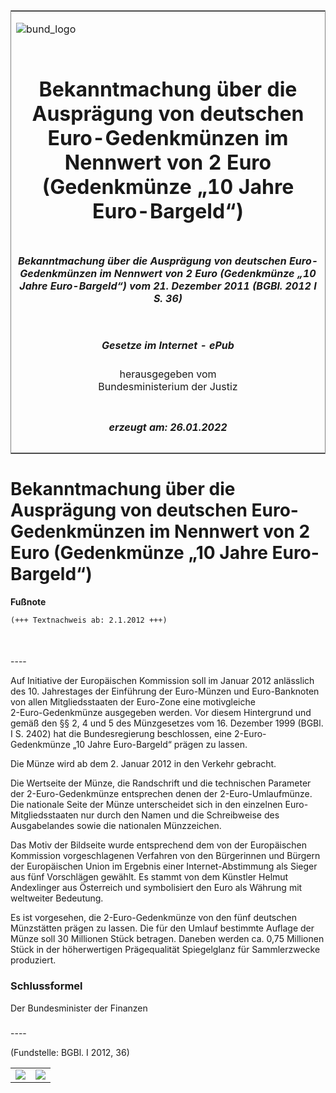 <span id="DECKBLATT.html"></span>

<table border="0" frame="border" width="100%">

<tr valign="top">

<td align="left">

![bund\_logo](BfJ_2021_Web_de_de.gif)

</td>

<td align="right">

 

</td>

</tr>

<tr align="center" valign="middle">

<td colspan="2">

# Bekanntmachung über die Ausprägung von deutschen Euro-Gedenkmünzen im Nennwert von 2 Euro (Gedenkmünze „10 Jahre Euro-Bargeld“)

</td>

</tr>

<tr align="center" valign="middle">

<td colspan="2">

##### Bekanntmachung über die Ausprägung von deutschen Euro-Gedenkmünzen im Nennwert von 2 Euro (Gedenkmünze „10 Jahre Euro-Bargeld“) vom 21. Dezember 2011 (BGBl. 2012 I S. 36)

</td>

</tr>

<tr align="center" valign="middle">

<td colspan="2">

  
  

##### Gesetze im Internet - ePub  
  
herausgegeben vom  
Bundesministerium der Justiz

</td>

</tr>

<tr align="center" valign="bottom">

<td colspan="2">

  
  

##### erzeugt am: 26.01.2022

</td>

</tr>

</table>

<span id="BJNR003600012.html"></span>

# Bekanntmachung über die Ausprägung von deutschen Euro-Gedenkmünzen im Nennwert von 2 Euro (Gedenkmünze „10 Jahre Euro-Bargeld“)

<div>

  
**Fußnote**

<div class="jnhtml">

<div>

<div class="jurAbsatz">

  

``` 
(+++ Textnachweis ab: 2.1.2012 +++)

 
```

</div>

</div>

</div>

</div>

<span id="BJNR003600012BJNE000100000.html"></span>

###   
\----

<div>

<div class="jnhtml">

<div>

<div class="jurAbsatz">

Auf Initiative der Europäischen Kommission soll im Januar 2012
anlässlich des 10. Jahrestages der Einführung der Euro-Münzen und
Euro-Banknoten von allen Mitgliedsstaaten der Euro-Zone eine
motivgleiche <span style="white-space: nowrap">2-Euro-Gedenkmünze</span>
ausgegeben werden. Vor diesem Hintergrund und gemäß den §§ 2, 4 und 5
des Münzgesetzes vom 16. Dezember 1999 (BGBl. I S. 2402) hat die
Bundesregierung beschlossen, eine 2-Euro-Gedenkmünze „10 Jahre
Euro-Bargeld“ prägen zu lassen.

</div>

<div class="jurAbsatz">

Die Münze wird ab dem 2. Januar 2012 in den Verkehr gebracht.

</div>

<div class="jurAbsatz">

Die Wertseite der Münze, die Randschrift und die technischen Parameter
der 2-Euro-Gedenkmünze entsprechen denen der 2-Euro-Umlaufmünze. Die
nationale Seite der Münze unterscheidet sich in den einzelnen
Euro-Mitgliedsstaaten nur durch den Namen und die Schreibweise des
Ausgabelandes sowie die nationalen Münzzeichen.

</div>

<div class="jurAbsatz">

Das Motiv der Bildseite wurde entsprechend dem von der Europäischen
Kommission vorgeschlagenen Verfahren von den Bürgerinnen und Bürgern der
Europäischen Union im Ergebnis einer Internet-Abstimmung als Sieger aus
fünf Vorschlägen gewählt. Es stammt von dem Künstler Helmut Andexlinger
aus Österreich und symbolisiert den Euro als Währung mit weltweiter
Bedeutung.

</div>

<div class="jurAbsatz">

Es ist vorgesehen, die 2-Euro-Gedenkmünze von den fünf deutschen
Münzstätten prägen zu lassen. Die für den Umlauf bestimmte Auflage der
Münze soll 30 Millionen Stück betragen. Daneben werden ca. 0,75
Millionen Stück in der höherwertigen Prägequalität Spiegelglanz für
Sammlerzwecke produziert.

</div>

</div>

</div>

</div>

<span id="BJNR003600012BJNE000200000.html"></span>

### Schlussformel  

<div>

<div class="jnhtml">

<div>

<div class="jurAbsatz">

<span class="SP">Der Bundesminister der Finanzen</span>

</div>

</div>

</div>

</div>

<span id="BJNR003600012BJNE000300000.html"></span>

###   
\----

<div>

<div class="jnhtml">

<div>

<div class="jurAbsatz">

<div class="kommentar_Fundstelle">

(Fundstelle: BGBl. I 2012, 36)

</div>

</div>

  

|                                   |                                   |
| :-------------------------------: | :-------------------------------: |
| ![](bgbl1_2011_j0036-1_0010.jpeg) | ![](bgbl1_2011_j0036-1_0020.jpeg) |

</div>

</div>

</div>
